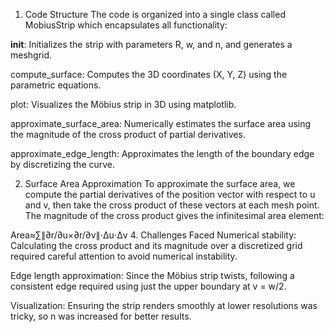 1. Code Structure
The code is organized into a single class called MobiusStrip which encapsulates all functionality:

__init__: Initializes the strip with parameters R, w, and n, and generates a meshgrid.

compute_surface: Computes the 3D coordinates (X, Y, Z) using the parametric equations.

plot: Visualizes the Möbius strip in 3D using matplotlib.

approximate_surface_area: Numerically estimates the surface area using the magnitude of the cross product of partial derivatives.

approximate_edge_length: Approximates the length of the boundary edge by discretizing the curve.

2. Surface Area Approximation
To approximate the surface area, we compute the partial derivatives of the position vector with respect to u and v, then take the cross product of these vectors at each mesh point. The magnitude of the cross product gives the infinitesimal area element:

Area≈∑∥∂r/∂u×∂r/∂v∥⋅Δu⋅Δv
4. Challenges Faced
Numerical stability: Calculating the cross product and its magnitude over a discretized grid required careful attention to avoid numerical instability.

Edge length approximation: Since the Möbius strip twists, following a consistent edge required using just the upper boundary at v = w/2.

Visualization: Ensuring the strip renders smoothly at lower resolutions was tricky, so n was increased for better results.
